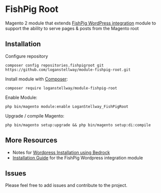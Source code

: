 # FishPig Root

Magento 2 module that extends [FishPig WordPress integration](https://github.com/bentideswell/magento2-wordpress-integration/) module to support the ability to serve pages & posts from the Magento root

## Installation

Configure repository
```
composer config repositories.fishpigroot git https://github.com/loganstellway/module-fishpig-root.git
```

Install module with [Composer](https://getcomposer.org/):
```
composer require loganstellway/module-fishpig-root
```

Enable Module:
```
php bin/magento module:enable LoganStellway_FishPigRoot
```

Upgrade / compile Magento:
```
php bin/magento setup:upgrade && php bin/magento setup:di:compile
```

## More Resources

  - Notes for [Wordpress Installation using Bedrock](https://github.com/bentideswell/magento2-wordpress-integration/) 
  - [Installation Guide](https://github.com/bentideswell/magento2-wordpress-integration/) for the FishPig Wordpress integration module

## Issues

Please feel free to add issues and contribute to the project. 
